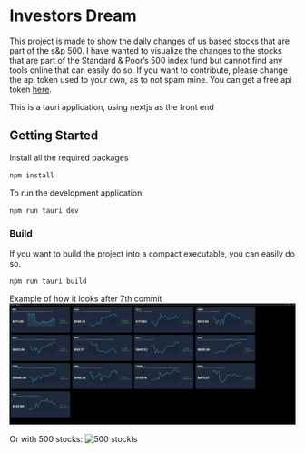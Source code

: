 # Investors Dream
This project is made to show the daily changes of us based stocks that are part of the s&p 500. 
I have wanted to visualize the changes to the stocks that are part of the Standard & Poor’s 500 
index fund but cannot find any tools online that can easily do so.
If you want to contribute, please change the api token used to your own, as to not spam mine. You can get a free api token [here](https://twelvedata.com/).

This is a tauri application, using nextjs as the front end
## Getting Started
Install all the required packages
```bash
npm install
```
To run the development application:
```bash
npm run tauri dev
```

### Build
If you want to build the project into a compact executable, you can easily do so.
```bash
npm run tauri build
```

Example of how it looks after 7th commit
![this is how it looks](static/investing_ss.png)


Or with 500 stocks:
![500 stockls](static/500.jpeg)